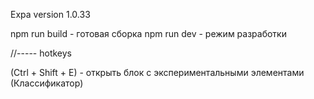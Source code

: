 Expa version 1.0.33


npm run build - готовая сборка
npm run dev - режим разработки


//----- hotkeys

(Ctrl + Shift + E) - открыть блок с экспериментальными элементами (Классификатор)


